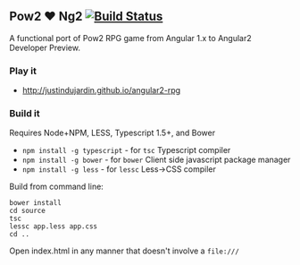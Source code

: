 Pow2 :heart: Ng2 [![Build Status](https://travis-ci.org/justindujardin/angular2-rpg.svg?branch=master)](https://travis-ci.org/justindujardin/angular2-rpg)
---


A functional port of Pow2 RPG game from Angular 1.x to Angular2 Developer Preview.

### Play it
- http://justindujardin.github.io/angular2-rpg

### Build it

Requires Node+NPM, LESS, Typescript 1.5+, and Bower
 - `npm install -g typescript` - for `tsc` Typescript compiler
 - `npm install -g bower` - for `bower` Client side javascript package manager
 - `npm install -g less` - for `lessc` Less->CSS compiler

Build from command line:
```
bower install
cd source
tsc 
lessc app.less app.css
cd ..
```

Open index.html in any manner that doesn't involve a `file:///`



 
